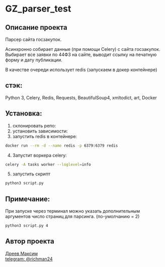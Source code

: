 # GZ_parser_test

## Описание проекта
Парсер сайта госзакупок.

Асинхронно собирает данные (при помощи Celery) с сайта госзакупок. 
Выбирает все заявки по 44ФЗ на сайте, выводит ссылку на печатную форму и дату публикации.

В качестве очереди использует redis (запускаем в докер контейнере)

## стэк: 
Python 3, Celery, Redis, Requests, BeautifulSoup4, xmltodict, art, Docker


## Установка:
1. склонировать репо: 
2. установить зависимости: 
3. запустить redis в контейнере:

```bash
docker run --rm -d --name redis -p 6379:6379 redis
```
4. Запустит воркера celery:

```bash
celery -A tasks worker --loglevel=info
```

5. запустить скрипт 
```bash
python3 script.py 
```

## Примечание: 
При запуске через терминал можно указать дополнительным аргументов число страниц для парсинга. (по-умолчанию = 2)
```bash 
python3 script.py 4
```

## Автор проекта
[Дреев Максим](https://github.com/richman-24) <br>
[telegram: @richman24](https://t.me/richman_24)
